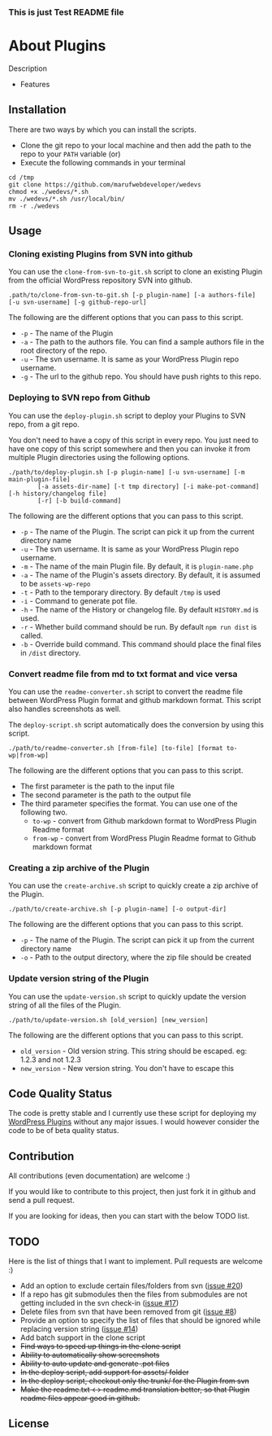 ### This is just Test README file

About Plugins
=============
Description

- Features

Installation
-------------

There are two ways by which you can install the scripts.

- Clone the git repo to your local machine and then add the path to the repo to your `PATH` variable (or)
- Execute the following commands in your terminal

```
cd /tmp
git clone https://github.com/marufwebdeveloper/wedevs
chmod +x ./wedevs/*.sh
mv ./wedevs/*.sh /usr/local/bin/
rm -r ./wedevs
```

Usage
-------------

### Cloning existing Plugins from SVN into github

You can use the `clone-from-svn-to-git.sh` script to clone an existing Plugin from the official WordPress repository SVN into github.

`.path/to/clone-from-svn-to-git.sh [-p plugin-name] [-a authors-file] [-u svn-username] [-g github-repo-url]`

The following are the different options that you can pass to this script.

- `-p` - The name of the Plugin
- `-a` - The path to the authors file. You can find a sample authors file in the root directory of the repo.
- `-u` - The svn username. It is same as your WordPress Plugin repo username.
- `-g` - The url to the github repo. You should have push rights to this repo.

### Deploying to SVN repo from Github

You can use the `deploy-plugin.sh` script to deploy your Plugins to SVN repo, from a git repo.

You don't need to have a copy of this script in every repo. You just need to have one copy of this script somewhere and then you can invoke it from multiple Plugin directories using the following options.

```
./path/to/deploy-plugin.sh [-p plugin-name] [-u svn-username] [-m main-plugin-file]
        [-a assets-dir-name] [-t tmp directory] [-i make-pot-command] [-h history/changelog file]
        [-r] [-b build-command]
```

The following are the different options that you can pass to this script.

- `-p` - The name of the Plugin. The script can pick it up from the current directory name
- `-u` - The svn username. It is same as your WordPress Plugin repo username.
- `-m` - The name of the main Plugin file. By default, it is `plugin-name.php`
- `-a` - The name of the Plugin's assets directory. By default, it is assumed to be `assets-wp-repo`
- `-t` - Path to the temporary directory. By default `/tmp` is used
- `-i` - Command to generate pot file.
- `-h` - The name of the History or changelog file. By default `HISTORY.md` is used.
- `-r` - Whether build command should be run. By default `npm run dist` is called.
- `-b` - Override build command. This command should place the final files in `/dist` directory.

### Convert readme file from md to txt format and vice versa

You can use the `readme-converter.sh` script to convert the readme file between WordPress Plugin format and github markdown format. This script also handles screenshots as well.

The `deploy-script.sh` script automatically does the conversion by using this script.

`./path/to/readme-converter.sh [from-file] [to-file] [format to-wp|from-wp]`

The following are the different options that you can pass to this script.

- The first parameter is the path to the input file
- The second parameter is the path to the output file
- The third parameter specifies the format. You can use one of the following two.
    - `to-wp` - convert from Github markdown format to WordPress Plugin Readme format
    - `from-wp` - convert from WordPress Plugin Readme format to Github markdown format

### Creating a zip archive of the Plugin

You can use the `create-archive.sh` script to quickly create a zip archive of the Plugin.

`./path/to/create-archive.sh [-p plugin-name] [-o output-dir]`

The following are the different options that you can pass to this script.

- `-p` - The name of the Plugin. The script can pick it up from the current directory name
- `-o` - Path to the output directory, where the zip file should be created

### Update version string of the Plugin

You can use the `update-version.sh` script to quickly update the version string of all the files of the Plugin.

`./path/to/update-version.sh [old_version] [new_version]`

The following are the different options that you can pass to this script.

- `old_version` - Old version string. This string should be escaped. eg: 1\.2\.3 and not 1.2.3
- `new_version` - New version string. You don't have to escape this

Code Quality Status
-------------------

The code is pretty stable and I currently use these script for deploying my [WordPress Plugins](http://sudarmuthu.com/wordpress) without any major issues. I would however consider the code to be of beta quality status.

Contribution
-------------
All contributions (even documentation) are welcome :)

If you would like to contribute to this project, then just fork it in github and send a pull request.

If you are looking for ideas, then you can start with the below TODO list.

TODO
----

Here is the list of things that I want to implement. Pull requests are welcome :)

- Add an option to exclude certain files/folders from svn ([issue #20](https://github.com/sudar/wp-plugin-in-github/issues/20))
- If a repo has git submodules then the files from submodules are not getting included in the svn check-in ([issue #17](https://github.com/sudar/wp-plugin-in-github/issues/17))
- Delete files from svn that have been removed from git ([issue #8](https://github.com/sudar/wp-plugin-in-github/issues/8))
- Provide an option to specify the list of files that should be ignored while replacing version string ([issue #14](https://github.com/sudar/wp-plugin-in-github/issues/14))
- Add batch support in the clone script
- <del>Find ways to speed up things in the clone script</del>
- <del>Ability to automatically show screenshots</del>
- <del>Ability to auto update and generate .pot files</del>
- <del>In the deploy script, add support for assets/ folder</del>
- <del>In the deploy script, checkout only the trunk/ for the Plugin from svn</del>
- <del>Make the readme.txt <-> readme.md translation better, so that Plugin readme files appear good in github.</del>

License
-------

